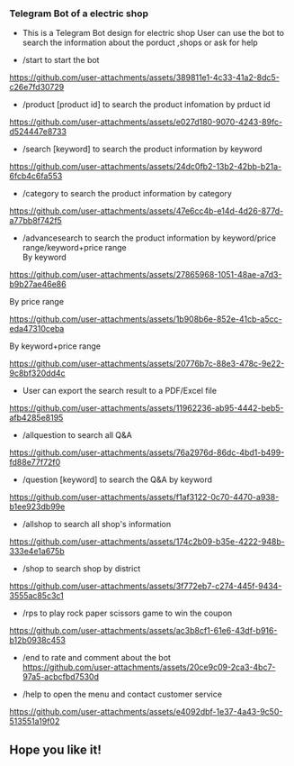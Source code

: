 ### Telegram Bot of a electric shop

* This is a Telegram Bot design for electric shop
  User can use the bot to search the information about the porduct ,shops or ask for help
  
*  /start to start the bot<br>

https://github.com/user-attachments/assets/389811e1-4c33-41a2-8dc5-c26e7fd30729

*  /product [product id] to search the product infomation by prduct id<br>

https://github.com/user-attachments/assets/e027d180-9070-4243-89fc-d524447e8733

* /search [keyword] to search the product information by keyword<br>

https://github.com/user-attachments/assets/24dc0fb2-13b2-42bb-b21a-6fcb4c6fa553

* /category to search the product information by category<br>

https://github.com/user-attachments/assets/47e6cc4b-e14d-4d26-877d-a77bb8f742f5

* /advancesearch to search the product information by keyword/price range/keyword+price range<br>
By keyword<br>

https://github.com/user-attachments/assets/27865968-1051-48ae-a7d3-b9b27ae46e86

By price range<br>

https://github.com/user-attachments/assets/1b908b6e-852e-41cb-a5cc-eda47310ceba

By keyword+price range<br>

https://github.com/user-attachments/assets/20776b7c-88e3-478c-9e22-9c8bf320dd4c

* User can export the search result to a PDF/Excel file <br>

https://github.com/user-attachments/assets/11962236-ab95-4442-beb5-afb4285e8195

* /allquestion to search all Q&A<br>

https://github.com/user-attachments/assets/76a2976d-86dc-4bd1-b499-fd88e77f72f0

* /question [keyword] to search the Q&A by keyword<br>

https://github.com/user-attachments/assets/f1af3122-0c70-4470-a938-b1ee923db99e

* /allshop to search all shop's information <br>

https://github.com/user-attachments/assets/174c2b09-b35e-4222-948b-333e4e1a675b

* /shop to search shop by district<br>

https://github.com/user-attachments/assets/3f772eb7-c274-445f-9434-3555ac85c3c1

* /rps to play rock paper scissors game to win the coupon<br>

https://github.com/user-attachments/assets/ac3b8cf1-61e6-43df-b916-b12b0938c453

* /end to rate and comment about the bot<br>
https://github.com/user-attachments/assets/20ce9c09-2ca3-4bc7-97a5-acbcfbd7530d

* /help to open the menu and contact customer service<br>

https://github.com/user-attachments/assets/e4092dbf-1e37-4a43-9c50-513551a19f02

## Hope you like it!
